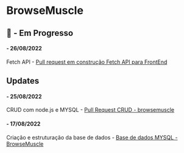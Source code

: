 # BrowseMuscle

## 🚧 - Em Progresso 

#### - 26/08/2022
Fetch API - [Pull request em construção Fetch API para FrontEnd](https://github.com/8fn/BrowseMuscle/pull/15)

## Updates

#### - 25/08/2022
CRUD com node.js e MYSQL - [Pull Request CRUD - browsemuscle](https://github.com/8fn/BrowseMuscle/pull/8)


#### - 17/08/2022

Criação e estruturação da base de dados - [Base de dados MYSQL - BrowseMuscle](https://github.com/8fn/BrowseMuscle/pull/1)